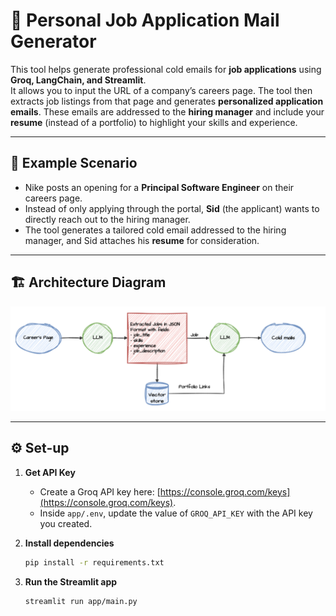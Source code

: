# 📧 Personal Job Application Mail Generator

This tool helps generate professional cold emails for **job applications** using **Groq, LangChain, and Streamlit**.  
It allows you to input the URL of a company’s careers page. The tool then extracts job listings from that page and generates **personalized application emails**. These emails are addressed to the **hiring manager** and include your **resume** (instead of a portfolio) to highlight your skills and experience.  

---

## 📌 Example Scenario

- Nike posts an opening for a **Principal Software Engineer** on their careers page.  
- Instead of only applying through the portal, **Sid** (the applicant) wants to directly reach out to the hiring manager.  
- The tool generates a tailored cold email addressed to the hiring manager, and Sid attaches his **resume** for consideration.  

---

## 🏗️ Architecture Diagram
![img.png](imgs/architecture.png)

---

## ⚙️ Set-up

1. **Get API Key**  
   - Create a Groq API key here: [https://console.groq.com/keys](https://console.groq.com/keys).  
   - Inside `app/.env`, update the value of `GROQ_API_KEY` with the API key you created.  

2. **Install dependencies**  
   ```bash
   pip install -r requirements.txt


2. **Run the Streamlit app**  
   ```bash
   streamlit run app/main.py

   
